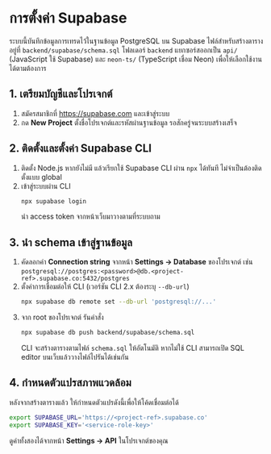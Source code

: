 # การตั้งค่า Supabase

ระบบนี้บันทึกข้อมูลการเทรดไว้ในฐานข้อมูล PostgreSQL บน Supabase ไฟล์สำหรับสร้างตารางอยู่ที่ `backend/supabase/schema.sql`
โฟลเดอร์ `backend` แยกซอร์สออกเป็น
`api/` (JavaScript ใช้ Supabase) และ `neon-ts/` (TypeScript เชื่อม Neon) เพื่อให้เลือกใช้งานได้ตามต้องการ

## 1. เตรียมบัญชีและโปรเจกต์

1. สมัครสมาชิกที่ <https://supabase.com> และเข้าสู่ระบบ
2. กด **New Project** ตั้งชื่อโปรเจกต์และรหัสผ่านฐานข้อมูล รอสักครู่จนระบบสร้างเสร็จ

## 2. ติดตั้งและตั้งค่า Supabase CLI

1. ติดตั้ง Node.js หากยังไม่มี แล้วเรียกใช้ Supabase CLI ผ่าน `npx` ได้ทันที ไม่จำเป็นต้องติดตั้งแบบ global
2. เข้าสู่ระบบผ่าน CLI
   ```bash
   npx supabase login
   ```
   นำ access token จากหน้าเว็บมาวางตามที่ระบบถาม

## 3. นำ schema เข้าสู่ฐานข้อมูล

1. คัดลอกค่า **Connection string** จากหน้า **Settings → Database** ของโปรเจกต์ เช่น
   `postgresql://postgres:<password>@db.<project-ref>.supabase.co:5432/postgres`
2. ตั้งค่าการเชื่อมต่อให้ CLI (เวอร์ชัน CLI 2.x ต้องระบุ `--db-url`)
   ```bash
   npx supabase db remote set --db-url 'postgresql://...'
   ```
3. จาก root ของโปรเจกต์ รันคำสั่ง
   ```bash
   npx supabase db push backend/supabase/schema.sql
   ```
   CLI จะสร้างตารางตามไฟล์ `schema.sql` ให้อัตโนมัติ หากไม่ใช้ CLI สามารถเปิด SQL editor บนเว็บแล้ววางไฟล์ไปรันได้เช่นกัน

## 4. กำหนดตัวแปรสภาพแวดล้อม

หลังจากสร้างตารางแล้ว ให้กำหนดตัวแปรดังนี้เพื่อให้โค้ดเชื่อมต่อได้

```bash
export SUPABASE_URL='https://<project-ref>.supabase.co'
export SUPABASE_KEY='<service-role-key>'
```

ดูค่าทั้งสองได้จากหน้า **Settings → API** ในโปรเจกต์ของคุณ
